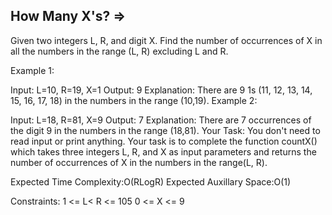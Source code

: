 How Many X's?  =>
--------------


Given two integers L, R, and digit X. Find the number of occurrences of X in all the numbers in the range (L, R) excluding L and R.

Example 1:

Input:
L=10, R=19, X=1
Output:
9
Explanation:
There are 9 1s (11, 12, 13, 14, 15, 16, 17, 18) in the numbers in the range (10,19).
Example 2:

Input:
L=18, R=81, X=9
Output:
7
Explanation:
There are 7 occurrences of the digit 9 in the numbers in the range (18,81).
Your Task:
You don't need to read input or print anything. Your task is to complete the function countX() which takes three integers L, R, and X as input parameters and returns the number of occurrences of X in the numbers in the range(L, R).

Expected Time Complexity:O(RLogR)
Expected Auxillary Space:O(1)

Constraints:
1 <= L< R <= 105
0 <= X <= 9 
